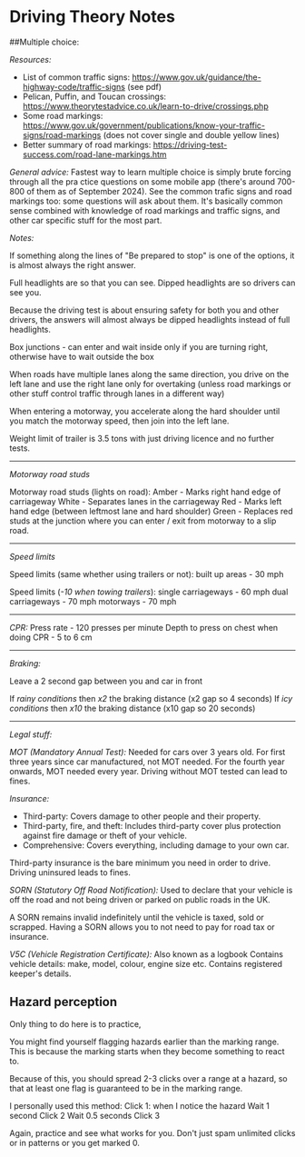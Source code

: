 # Driving Theory Notes

##Multiple choice:

*Resources:*
- List of common traffic signs: https://www.gov.uk/guidance/the-highway-code/traffic-signs (see pdf)
- Pelican, Puffin, and Toucan crossings: https://www.theorytestadvice.co.uk/learn-to-drive/crossings.php
- Some road markings: https://www.gov.uk/government/publications/know-your-traffic-signs/road-markings (does not cover single and double yellow lines)
- Better summary of road markings: https://driving-test-success.com/road-lane-markings.htm



*General advice:*
Fastest way to learn multiple choice is simply brute forcing through all the pra
ctice questions on some mobile app (there's around 700-800 of them as of September 2024).
See the common trafic signs and road markings too: some questions will ask about them.
It's basically common sense combined with knowledge of road markings and traffic signs, and other car specific stuff for the most part.


*Notes:*

If something along the lines of "Be prepared to stop" is one of the options, it is almost always the right answer.

Full headlights are so that you can see. Dipped headlights are so drivers can see you.

Because the driving test is about ensuring safety for both you and other drivers, the answers will almost always be dipped headlights instead of full headlights.

Box junctions - can enter and wait inside only if you are turning right, otherwise have to wait outside the box

When roads have multiple lanes along the same direction, you drive on the left lane and use the right lane only for overtaking (unless road markings or other stuff control traffic through lanes in a different way)

When entering a motorway, you accelerate along the hard shoulder until you match the motorway speed, then join into the left lane.

Weight limit of trailer is 3.5 tons with just driving licence and no further tests.

--------------------------------------------------------
*Motorway road studs*

Motorway road studs (lights on road):
Amber - Marks right hand edge of carriageway
White - Separates lanes in the carriageway
Red - Marks left hand edge (between leftmost lane and hard shoulder)
Green - Replaces red studs at the junction where you can enter / exit from motorway to a slip road.

---------------------------------------------------------
*Speed limits*

Speed limits (same whether using trailers or not):
built up areas - 30 mph

Speed limits (*-10 when towing trailers*):
single carriageways - 60 mph
dual carriageways - 70 mph
motorways - 70 mph 

----------------------------------------------------------

*CPR:*
Press rate - 120 presses per minute
Depth to press on chest when doing CPR - 5 to 6 cm

----------------------------------------------------------
*Braking:*

Leave a 2 second gap between you and car in front

If *rainy conditions* then *x2* the braking distance (x2 gap so 4 seconds)
If *icy conditions* then *x10* the braking distance (x10 gap so 20 seconds)


----------------------------------------------------------
*Legal stuff:*

*MOT (Mandatory Annual Test):*
Needed for cars over 3 years old.
For first three years since car manufactured, not MOT needed. For the fourth year onwards, MOT needed every year. Driving without MOT tested can lead to fines.

*Insurance:*

- Third-party: Covers damage to other people and their property.
- Third-party, fire, and theft: Includes third-party cover plus protection against fire damage or theft of your vehicle.
- Comprehensive: Covers everything, including damage to your own car.

Third-party insurance is the bare minimum you need in order to drive. Driving uninsured leads to fines.

*SORN (Statutory Off Road Notification):*
Used to declare that your vehicle is off the road and not being driven or parked on public roads in the UK.

A SORN remains invalid indefinitely until the vehicle is taxed, sold or scrapped.
Having a SORN allows you to not need to pay for road tax or insurance.


*V5C (Vehicle Registration Certificate):*
Also known as a logbook
Contains vehicle details: make, model, colour, engine size etc.
Contains registered keeper's details.


## Hazard perception

Only thing to do here is to practice,

You might find yourself flagging hazards earlier than the marking range. This is because the marking starts when they become something to react to. 

Because of this, you should spread 2-3 clicks over a range at a hazard, so that at least one flag is guaranteed to be in the marking range.

I personally used this method:
Click 1: when I notice the hazard
Wait 1 second
Click 2
Wait 0.5 seconds
Click 3

Again, practice and see what works for you. Don't just spam unlimited clicks or in patterns or you get marked 0.
